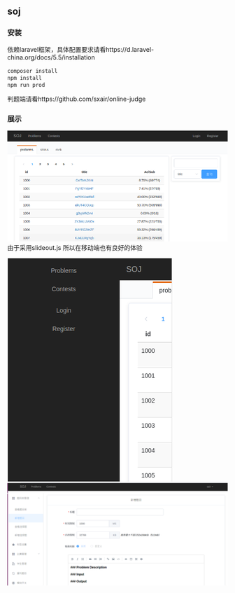 ## soj

### 安装

依赖laravel框架，具体配置要求请看https://d.laravel-china.org/docs/5.5/installation

```
composer install
npm install
npm run prod
```

判题端请看https://github.com/sxair/online-judge

### 展示

![soj](https://github.com/sxair/soj/blob/master/photo/soj.png?raw=true)
由于采用slideout.js 所以在移动端也有良好的体验

![soj](https://github.com/sxair/soj/blob/master/photo/soj-media.png?raw=true)
![soj](https://github.com/sxair/soj/blob/master/photo/soj-admin.png?raw=true)